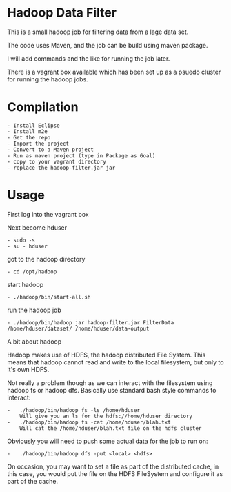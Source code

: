 Hadoop Data Filter
==================

This is a small hadoop job for filtering data from a lage data set.

The code uses Maven, and the job can be build using maven package.

I will add commands and the like for running the job later.

There is a vagrant box available which has been set up as a 
psuedo cluster for running the hadoop jobs.

Compilation
===========

	- Install Eclipse
	- Install m2e
	- Get the repo
	- Import the project
	- Convert to a Maven project
	- Run as maven project (type in Package as Goal)
	- copy to your vagrant directory
	- replace the hadoop-filter.jar jar

Usage
=====

First log into the vagrant box

Next become hduser 

	- sudo -s
	- su - hduser

got to the hadoop directory

	- cd /opt/hadoop
	
start hadoop

	- ./hadoop/bin/start-all.sh

run the hadoop job

	- ./hadoop/bin/hadoop jar hadoop-filter.jar FilterData /home/hduser/dataset/ /home/hduser/data-output 
	
A bit about hadoop

Hadoop makes use of HDFS, the hadoop distributed File System. 
This means that hadoop cannot read and write to the local filesystem, but only to 
it's own HDFS.

Not really a problem though as we can interact with the filesystem using hadoop fs or 
hadoop dfs. Basically use standard bash style commands to interact:

	-	./hadoop/bin/hadoop fs -ls /home/hduser
		Will give you an ls for the hdfs://home/hduser directory
	-	./hadoop/bin/hadoop fs -cat /home/hduser/blah.txt
		Will cat the /home/hduser/blah.txt file on the hdfs cluster
		
Obviously you will need to push some actual data for the job to run on:

	-	./hadoop/bin/hadoop dfs -put <local> <hdfs>
	
On occasion, you may want to set a file as part of the distributed cache, in this case, 
you would put the file on the HDFS FileSystem and configure it as part of the cache.

